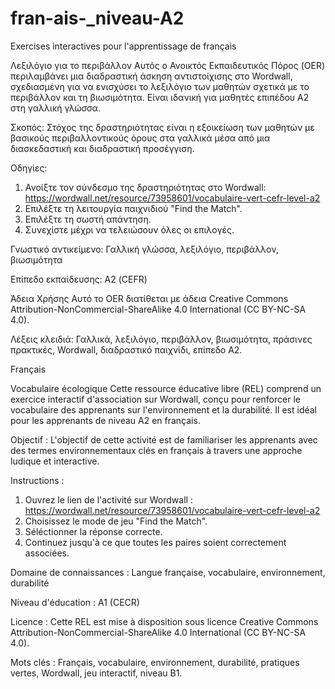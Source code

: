# fran-ais-_niveau-A2
Exercises interactives pour l'apprentissage de français



Λεξιλόγιο για το περιβάλλον
Αυτός ο Ανοικτός Εκπαιδευτικός Πόρος (OER) περιλαμβάνει μια διαδραστική άσκηση αντιστοίχισης στο Wordwall, σχεδιασμένη για να ενισχύσει το λεξιλόγιο των μαθητών σχετικά με το περιβάλλον και τη βιωσιμότητα. Είναι ιδανική για μαθητές επιπέδου A2  στη γαλλική γλώσσα.


Σκοπός:
Στόχος της δραστηριότητας είναι η εξοικείωση των μαθητών με βασικούς περιβαλλοντικούς όρους στα γαλλικά μέσα από μια διασκεδαστική και διαδραστική προσέγγιση.

Οδηγίες:
1.	Ανοίξτε τον σύνδεσμο της δραστηριότητας στο Wordwall: https://wordwall.net/resource/73958601/vocabulaire-vert-cefr-level-a2 
2.	Επιλέξτε τη λειτουργία παιχνιδιού "Find the Match".
3.	Επιλέξτε τη σωστή απάντηση.
4.	Συνεχίστε μέχρι να τελειώσουν όλες οι επιλογές.

Γνωστικό αντικείμενο:
Γαλλική γλώσσα, λεξιλόγιο, περιβάλλον, βιωσιμότητα


Επίπεδο εκπαίδευσης:
Α2 (CEFR)

Άδεια Χρήσης
Αυτό το OER διατίθεται με άδεια Creative Commons Attribution-NonCommercial-ShareAlike 4.0 International (CC BY-NC-SA 4.0).

Λέξεις κλειδιά:
Γαλλικά, λεξιλόγιο, περιβάλλον, βιωσιμότητα, πράσινες πρακτικές, Wordwall, διαδραστικό παιχνίδι, επίπεδο Α2.


Français


Vocabulaire écologique
Cette ressource éducative libre (REL) comprend un exercice interactif d'association sur Wordwall, conçu pour renforcer le vocabulaire des apprenants sur l'environnement et la durabilité. Il est idéal pour les apprenants de niveau Α2 en français.


Objectif :
L'objectif de cette activité est de familiariser les apprenants avec des termes environnementaux clés en français à travers une approche ludique et interactive.


Instructions :
1.	Ouvrez le lien de l'activité sur Wordwall : https://wordwall.net/resource/73958601/vocabulaire-vert-cefr-level-a2 
2.	Choisissez le mode de jeu "Find the Match".
3.	Séléctionner la réponse correcte.
4.	Continuez jusqu'à ce que toutes les paires soient correctement associées.

Domaine de connaissances :
Langue française, vocabulaire, environnement, durabilité

Niveau d'éducation :
A1 (CECR)


Licence :
Cette REL est mise à disposition sous licence Creative Commons Attribution-NonCommercial-ShareAlike 4.0 International (CC BY-NC-SA 4.0).

Mots clés :
Français, vocabulaire, environnement, durabilité, pratiques vertes, Wordwall, jeu interactif, niveau B1.
